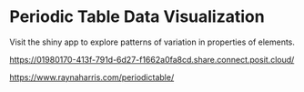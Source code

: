# Periodic Table Data Visualization

Visit the shiny app to explore patterns of variation in properties of elements.

<https://01980170-413f-791d-6d27-f1662a0fa8cd.share.connect.posit.cloud/>

<https://www.raynaharris.com/periodictable/>
